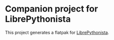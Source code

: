 # Companion project for LibrePythonista

This project generates a flatpak for [LibrePythonista](https://extensions.libreoffice.org/en/extensions/show/99231).
